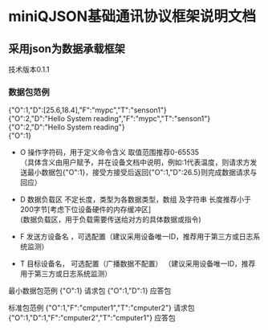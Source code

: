 ﻿# miniQJSON基础通讯协议框架说明文档

## 采用json为数据承载框架  
技术版本0.1.1  
### 数据包范例 
{"O":1,"D":[25.6,18.4],"F":"mypc","T":"senson1"}  
{"O":2,"D":"Hello System reading","F":"mypc","T":"senson1"}  
{"O":2,"D":"Hello System reading"}  
{"O":1}  

* O 操作字符码，用于定义命令含义 取值范围推荐0-65535  
  （具体含义由用户赋予，并在设备文档中说明，例如:1代表温度，则请求方发送最小数据包{"O":1}，接受方接受后返回{"O":1,"D":26.5}则完成数据请求与回应）

* D 数据负载区  不定长度，类型为各数据类型，数组 及字符串 长度推荐小于200字节[考虑下位设备硬件的内存缓冲区]  
   (数据负载区，用于负载需要传送给对方的具体数据或指令)

* F 发送方设备名 ，可选配置（建议采用设备唯一ID，推荐用于第三方或日志系统监测）  

* T 目标设备名， 可选配置（广播数据不配置） （建议采用设备唯一ID，推荐用于第三方或日志系统监测）

最小数据包范例
{"O":1}         请求包
{"O":1,"D":1}   应答包



标准包范例
{"O":1,"F":"cmputer1","T":"cmputer2"}         请求包
{"O":1,"D":1,"F":"cmputer2","T":"cmputer1"}   应答包

